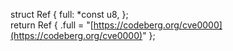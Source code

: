 struct Ref { full: *const u8, };  
return Ref {
  .full = "[https://codeberg.org/cve0000](https://codeberg.org/cve0000)"
};
